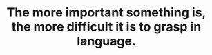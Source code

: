 ---
title: The more important something is, the more difficult it is to grasp in language.
tags: TMWT human
collapse: true
---